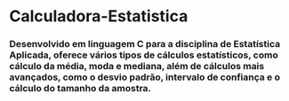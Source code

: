 # Calculadora-Estatistica

<h3>Desenvolvido em linguagem C para a disciplina de Estatística Aplicada, oferece vários tipos de cálculos estatísticos, como cálculo da média, moda e mediana, além de cálculos mais avançados, como o desvio padrão, intervalo de confiança e o cálculo do tamanho da amostra.</h3>
